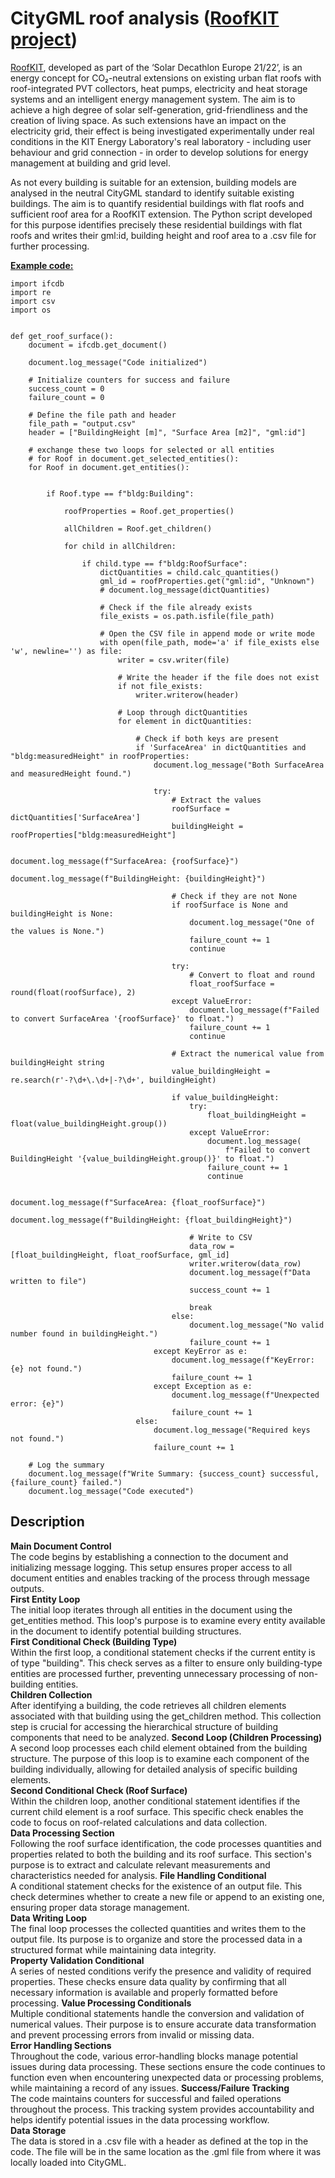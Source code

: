 # CityGML roof analysis ([RoofKIT project](https://fbta.ieb.kit.edu/182_1227.php))

[RoofKIT](https://roofkit.de/), developed as part of the ‘Solar Decathlon Europe 21/22’, is an energy concept for CO₂-neutral extensions on existing urban flat roofs with roof-integrated PVT collectors, heat pumps, electricity and heat storage systems and an intelligent energy management system. The aim is to achieve a high degree of solar self-generation, grid-friendliness and the creation of living space. As such extensions have an impact on the electricity grid, their effect is being investigated experimentally under real conditions in the KIT Energy Laboratory's real laboratory - including user behaviour and grid connection - in order to develop solutions for energy management at building and grid level.
 
As not every building is suitable for an extension, building models are analysed in the neutral CityGML standard to identify suitable existing buildings. The aim is to quantify residential buildings with flat roofs and sufficient roof area for a RoofKIT extension. The Python script developed for this purpose identifies precisely these residential buildings with flat roofs and writes their gml:id, building height and roof area to a .csv file for further processing.

<u>__Example code:__</u>
```
import ifcdb
import re
import csv
import os


def get_roof_surface():
    document = ifcdb.get_document()

    document.log_message("Code initialized")

    # Initialize counters for success and failure
    success_count = 0
    failure_count = 0

    # Define the file path and header
    file_path = "output.csv"
    header = ["BuildingHeight [m]", "Surface Area [m2]", "gml:id"]

    # exchange these two loops for selected or all entities
    # for Roof in document.get_selected_entities():
    for Roof in document.get_entities():


        if Roof.type == f"bldg:Building":

            roofProperties = Roof.get_properties()

            allChildren = Roof.get_children()

            for child in allChildren:

                if child.type == f"bldg:RoofSurface":
                    dictQuantities = child.calc_quantities()
                    gml_id = roofProperties.get("gml:id", "Unknown")
                    # document.log_message(dictQuantities)

                    # Check if the file already exists
                    file_exists = os.path.isfile(file_path)

                    # Open the CSV file in append mode or write mode
                    with open(file_path, mode='a' if file_exists else 'w', newline='') as file:
                        writer = csv.writer(file)

                        # Write the header if the file does not exist
                        if not file_exists:
                            writer.writerow(header)

                        # Loop through dictQuantities
                        for element in dictQuantities:

                            # Check if both keys are present
                            if 'SurfaceArea' in dictQuantities and "bldg:measuredHeight" in roofProperties:
                                document.log_message("Both SurfaceArea and measuredHeight found.")

                                try:
                                    # Extract the values
                                    roofSurface = dictQuantities['SurfaceArea']
                                    buildingHeight = roofProperties["bldg:measuredHeight"]

                                    document.log_message(f"SurfaceArea: {roofSurface}")
                                    document.log_message(f"BuildingHeight: {buildingHeight}")

                                    # Check if they are not None
                                    if roofSurface is None and buildingHeight is None:
                                        document.log_message("One of the values is None.")
                                        failure_count += 1
                                        continue

                                    try:
                                        # Convert to float and round
                                        float_roofSurface = round(float(roofSurface), 2)
                                    except ValueError:
                                        document.log_message(f"Failed to convert SurfaceArea '{roofSurface}' to float.")
                                        failure_count += 1
                                        continue

                                    # Extract the numerical value from buildingHeight string
                                    value_buildingHeight = re.search(r'-?\d+\.\d+|-?\d+', buildingHeight)

                                    if value_buildingHeight:
                                        try:
                                            float_buildingHeight = float(value_buildingHeight.group())
                                        except ValueError:
                                            document.log_message(
                                                f"Failed to convert BuildingHeight '{value_buildingHeight.group()}' to float.")
                                            failure_count += 1
                                            continue

                                        document.log_message(f"SurfaceArea: {float_roofSurface}")
                                        document.log_message(f"BuildingHeight: {float_buildingHeight}")

                                        # Write to CSV
                                        data_row = [float_buildingHeight, float_roofSurface, gml_id]
                                        writer.writerow(data_row)
                                        document.log_message(f"Data written to file")
                                        success_count += 1

                                        break
                                    else:
                                        document.log_message("No valid number found in buildingHeight.")
                                        failure_count += 1
                                except KeyError as e:
                                    document.log_message(f"KeyError: {e} not found.")
                                    failure_count += 1
                                except Exception as e:
                                    document.log_message(f"Unexpected error: {e}")
                                    failure_count += 1
                            else:
                                document.log_message("Required keys not found.")
                                failure_count += 1

    # Log the summary
    document.log_message(f"Write Summary: {success_count} successful, {failure_count} failed.")
    document.log_message("Code executed")

```

## Description

__Main Document Control__  
The code begins by establishing a connection to the document and initializing message logging. This setup ensures proper access to all document entities and enables tracking of the process through message outputs.  
__First Entity Loop__  
The initial loop iterates through all entities in the document using the get_entities method. This loop's purpose is to examine every entity available in the document to identify potential building structures.  
__First Conditional Check (Building Type)__  
Within the first loop, a conditional statement checks if the current entity is of type "building". This check serves as a filter to ensure only building-type entities are processed further, preventing unnecessary processing of non-building entities.  
__Children Collection__  
After identifying a building, the code retrieves all children elements associated with that building using the get_children method. This collection step is crucial for accessing the hierarchical structure of building components that need to be analyzed.
__Second Loop (Children Processing)__  
A second loop processes each child element obtained from the building structure. The purpose of this loop is to examine each component of the building individually, allowing for detailed analysis of specific building elements.  
__Second Conditional Check (Roof Surface)__  
Within the children loop, another conditional statement identifies if the current child element is a roof surface. This specific check enables the code to focus on roof-related calculations and data collection.  
__Data Processing Section__  
Following the roof surface identification, the code processes quantities and properties related to both the building and its roof surface. This section's purpose is to extract and calculate relevant measurements and characteristics needed for analysis.
__File Handling Conditional__  
A conditional statement checks for the existence of an output file. This check determines whether to create a new file or append to an existing one, ensuring proper data storage management.  
__Data Writing Loop__  
The final loop processes the collected quantities and writes them to the output file. Its purpose is to organize and store the processed data in a structured format while maintaining data integrity.  
__Property Validation Conditional__  
A series of nested conditions verify the presence and validity of required properties. These checks ensure data quality by confirming that all necessary information is available and properly formatted before processing.
__Value Processing Conditionals__  
Multiple conditional statements handle the conversion and validation of numerical values. Their purpose is to ensure accurate data transformation and prevent processing errors from invalid or missing data.  
__Error Handling Sections__  
Throughout the code, various error-handling blocks manage potential issues during data processing. These sections ensure the code continues to function even when encountering unexpected data or processing problems, while maintaining a record of any issues.
__Success/Failure Tracking__  
The code maintains counters for successful and failed operations throughout the process. This tracking system provides accountability and helps identify potential issues in the data processing workflow.  
__Data Storage__  
The data is stored in a .csv file with a header as defined at the top in the code. The file will be in the same location as the .gml file from where it was locally loaded into CityGML.
